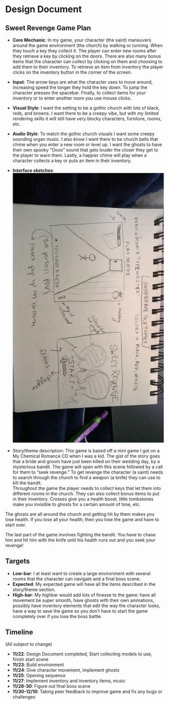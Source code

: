 # Design Document

## Sweet Revenge Game Plan 
* **Core Mechanic**: In my game, your character (the saint) maneuvers around the game environment (the church) by walking or running. When they touch a key they collect it. The player can enter new rooms after they retrieve a key by clicking on the doors. There are also many bonus items that the character can collect by clicking on them and choosing to add them to their inventory. To retrieve an item from inventory the player clicks on the inventory button in the corner of the screen.  
* **Input**: The arrow keys are what the character uses to move around, increasing speed the longer they hold the key down. To jump the character presses the spacebar. Finally, to collect items for your inventory or to enter another room you use mouse clicks.  
* **Visual Style**: I want the setting to be a gothic church with lots of black, reds, and browns. I want there to be a creepy vibe, but with my limited rendering skills it will still have very blocky characters, furniture, rooms, etc.  
* **Audio Style**: To match the gothic church visuals I want some creepy sounding organ music. I also know I want there to be church bells that chime when you enter a new room or level up. I want the ghosts to have their own spooky “Oooo” sound that gets louder the closer they get to the player to warn them. Lastly, a happier chime will play when a character collects a key or puts an item in their inventory. 
* **Interface sketches**:
![sketch](https://github.com/marenfrank/csc470-fall2020/blob/master/exercises/final/Image/sketch.JPG)

* Story/theme description: This game is based off a mini game I got on a My Chemical Romance CD when I was a kid. The gist of the story goes that a bride and groom have just been killed on their wedding day, by a mysterious bandit. The game will open with this scene followed by a call for them to “seek revenge.” To get revenge the character (a saint) needs to search through the church to find a weapon (a knife) they can use to kill the bandit.  
Throughout the game the player needs to collect keys that let them into different rooms in the church. They can also collect bonus items to put in their inventory. Crosses give you a health boost, little tombstones make you invisible to ghosts for a certain amount of time, etc.   

The ghosts are all around the church and getting hit by them makes you lose health. If you lose all your health, then you lose the game and have to start over. 

The last part of the game involves fighting the bandit. You have to chase him and hit him with the knife until his health runs out and you seek your revenge!  
## Targets
* **Low-bar**: I at least want to create a large environment with several rooms that the character can navigate and a final boss scene.
* **Expected**: My expected game will have all the items described in the story/theme section. 
* **High-bar**: My highbar would add lots of finesse to the game: have all movement be super smooth, have ghosts with their own animations, possibly have inventory elements that edit the way the character looks, have a way to save the game so you don’t have to start the game completely over if you lose the boss battle.  

## Timeline 
(All subject to change) 
* **11/22**: Design Document completed, Start collecting models to use, finish start scene 
* **11/23**: Build environment 
* **11/24**: Give character movement, implement ghosts
* **11/25**: Opening sequence
* **11/27**: Implement inventory and inventory items, music  
* **11/28-30**: Figure out final boss scene
* **11/30-12/10**: Taking peer feedback to improve game and fix any bugs or challenges 


